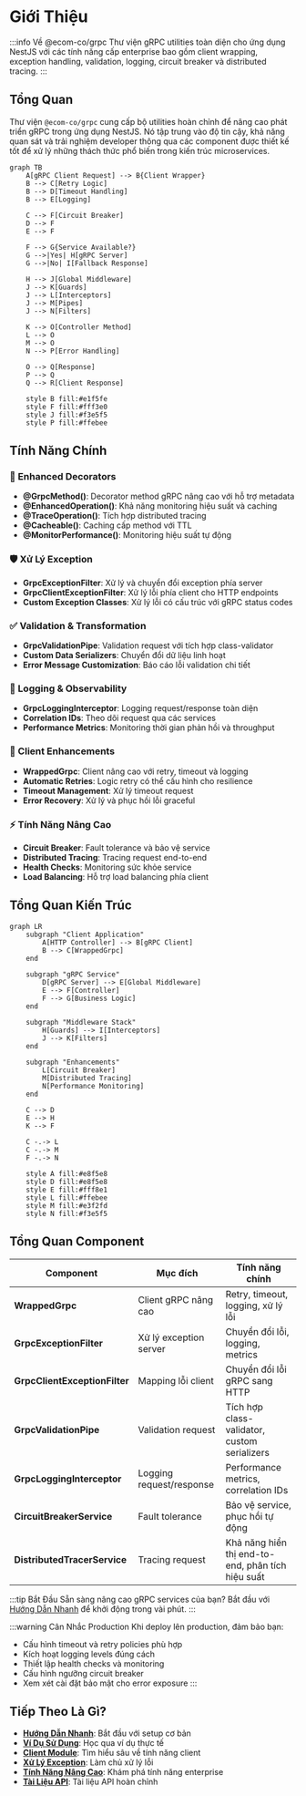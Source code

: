# Giới Thiệu

:::info Về @ecom-co/grpc
Thư viện gRPC utilities toàn diện cho ứng dụng NestJS với các tính năng cấp enterprise bao gồm client wrapping, exception handling, validation, logging, circuit breaker và distributed tracing.
:::

## Tổng Quan

Thư viện `@ecom-co/grpc` cung cấp bộ utilities hoàn chỉnh để nâng cao phát triển gRPC trong ứng dụng NestJS. Nó tập trung vào độ tin cậy, khả năng quan sát và trải nghiệm developer thông qua các component được thiết kế tốt để xử lý những thách thức phổ biến trong kiến trúc microservices.

```mermaid
graph TB
    A[gRPC Client Request] --> B{Client Wrapper}
    B --> C[Retry Logic]
    B --> D[Timeout Handling]
    B --> E[Logging]
    
    C --> F[Circuit Breaker]
    D --> F
    E --> F
    
    F --> G{Service Available?}
    G -->|Yes| H[gRPC Server]
    G -->|No| I[Fallback Response]
    
    H --> J[Global Middleware]
    J --> K[Guards]
    J --> L[Interceptors]
    J --> M[Pipes]
    J --> N[Filters]
    
    K --> O[Controller Method]
    L --> O
    M --> O
    N --> P[Error Handling]
    
    O --> Q[Response]
    P --> Q
    Q --> R[Client Response]
    
    style B fill:#e1f5fe
    style F fill:#fff3e0
    style J fill:#f3e5f5
    style P fill:#ffebee
```

## Tính Năng Chính

### 🎯 Enhanced Decorators
- **@GrpcMethod()**: Decorator method gRPC nâng cao với hỗ trợ metadata
- **@EnhancedOperation()**: Khả năng monitoring hiệu suất và caching
- **@TraceOperation()**: Tích hợp distributed tracing
- **@Cacheable()**: Caching cấp method với TTL
- **@MonitorPerformance()**: Monitoring hiệu suất tự động

### 🛡️ Xử Lý Exception
- **GrpcExceptionFilter**: Xử lý và chuyển đổi exception phía server
- **GrpcClientExceptionFilter**: Xử lý lỗi phía client cho HTTP endpoints
- **Custom Exception Classes**: Xử lý lỗi có cấu trúc với gRPC status codes

### ✅ Validation & Transformation
- **GrpcValidationPipe**: Validation request với tích hợp class-validator
- **Custom Data Serializers**: Chuyển đổi dữ liệu linh hoạt
- **Error Message Customization**: Báo cáo lỗi validation chi tiết

### 📝 Logging & Observability
- **GrpcLoggingInterceptor**: Logging request/response toàn diện
- **Correlation IDs**: Theo dõi request qua các services
- **Performance Metrics**: Monitoring thời gian phản hồi và throughput

### 🔧 Client Enhancements
- **WrappedGrpc**: Client nâng cao với retry, timeout và logging
- **Automatic Retries**: Logic retry có thể cấu hình cho resilience
- **Timeout Management**: Xử lý timeout request
- **Error Recovery**: Xử lý và phục hồi lỗi graceful

### ⚡ Tính Năng Nâng Cao
- **Circuit Breaker**: Fault tolerance và bảo vệ service
- **Distributed Tracing**: Tracing request end-to-end
- **Health Checks**: Monitoring sức khỏe service
- **Load Balancing**: Hỗ trợ load balancing phía client

## Tổng Quan Kiến Trúc

```mermaid
graph LR
    subgraph "Client Application"
        A[HTTP Controller] --> B[gRPC Client]
        B --> C[WrappedGrpc]
    end
    
    subgraph "gRPC Service"
        D[gRPC Server] --> E[Global Middleware]
        E --> F[Controller]
        F --> G[Business Logic]
    end
    
    subgraph "Middleware Stack"
        H[Guards] --> I[Interceptors]
        J --> K[Filters]
    end
    
    subgraph "Enhancements"
        L[Circuit Breaker]
        M[Distributed Tracing]
        N[Performance Monitoring]
    end
    
    C --> D
    E --> H
    K --> F
    
    C -.-> L
    C -.-> M
    F -.-> N
    
    style A fill:#e8f5e8
    style D fill:#e8f5e8
    style E fill:#fff8e1
    style L fill:#ffebee
    style M fill:#e3f2fd
    style N fill:#f3e5f5
```

## Tổng Quan Component

| Component | Mục đích | Tính năng chính |
|-----------|---------|--------------|
| **WrappedGrpc** | Client gRPC nâng cao | Retry, timeout, logging, xử lý lỗi |
| **GrpcExceptionFilter** | Xử lý exception server | Chuyển đổi lỗi, logging, metrics |
| **GrpcClientExceptionFilter** | Mapping lỗi client | Chuyển đổi lỗi gRPC sang HTTP |
| **GrpcValidationPipe** | Validation request | Tích hợp class-validator, custom serializers |
| **GrpcLoggingInterceptor** | Logging request/response | Performance metrics, correlation IDs |
| **CircuitBreakerService** | Fault tolerance | Bảo vệ service, phục hồi tự động |
| **DistributedTracerService** | Tracing request | Khả năng hiển thị end-to-end, phân tích hiệu suất |

:::tip Bắt Đầu
Sẵn sàng nâng cao gRPC services của bạn? Bắt đầu với [Hướng Dẫn Nhanh](./quick-start.md) để khởi động trong vài phút.
:::

:::warning Cân Nhắc Production
Khi deploy lên production, đảm bảo bạn:
- Cấu hình timeout và retry policies phù hợp
- Kích hoạt logging levels đúng cách
- Thiết lập health checks và monitoring
- Cấu hình ngưỡng circuit breaker
- Xem xét cài đặt bảo mật cho error exposure
:::

## Tiếp Theo Là Gì?

- **[Hướng Dẫn Nhanh](./quick-start.md)**: Bắt đầu với setup cơ bản
- **[Ví Dụ Sử Dụng](./usage-examples.md)**: Học qua ví dụ thực tế  
- **[Client Module](./client-module.md)**: Tìm hiểu sâu về tính năng client
- **[Xử Lý Exception](./exception-handling.md)**: Làm chủ xử lý lỗi
- **[Tính Năng Nâng Cao](./advanced-features.md)**: Khám phá tính năng enterprise
- **[Tài Liệu API](./api-reference.md)**: Tài liệu API hoàn chỉnh